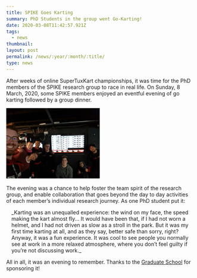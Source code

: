 ```yaml
---
title: SPIKE Goes Karting
summary: PhD Students in the group went Go-Karting!
date: 2020-03-08T11:42:57.921Z
tags:
  - news
thumbnail: 
layout: post
permalink: /news/:year/:month/:title/
type: news
---
```


After weeks of online SuperTuxKart championships, it was time for the PhD members of the SPIKE research group to race in real life. On Sunday, 8 March, 2020, some SPIKE members enjoyed an eventful evening of go karting followed by a group dinner.

<div class="text-center">
<img src="/assets/images/news/karting.png" class="img-fluid" style="max-width: 50%">
</div>

The evening was a chance to help foster the team spirit of the research group, and enable collaboration that goes beyond the day to day activities of each member’s individual research journey. As one PhD student put it:

<div style="display:inline-block;margin-left:1em;">
_Karting was an unequalled experience: the wind on my face, the speed making the kart almost fly... It would have been that, if I had not worn a helmet, and I had not driven as slow as a stroll in the park. But it was my first time karting at all, and as they say, better safe than sorry, right? Anyway, it was a fun experience. It was cool to see people you normally see at work in a more relaxed atmosphere, where you don’t feel guilty if you’re not discussing work.​_
</div>

All in all, it was an evening to remember. Thanks to the [Graduate School](http://wwwf.imperial.ac.uk/blog/icpostgrad/2021/01/04/spike-goes-karting/) for sponsoring it!
